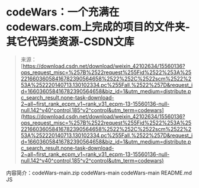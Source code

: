 <!--yml
category: codewars
date: 2022-08-13 11:35:01
-->

# codeWars：一个充满在codewars.com上完成的项目的文件夹-其它代码类资源-CSDN文库

> 来源：[https://download.csdn.net/download/weixin_42102634/15560136?ops_request_misc=%257B%2522request%255Fid%2522%253A%2522166036058416782390564658%2522%252C%2522scm%2522%253A%252220140713.130102334.pc%255Fall.%2522%257D&request_id=166036058416782390564658&biz_id=1&utm_medium=distribute.pc_search_result.none-task-download-2~all~first_rank_ecpm_v1~rank_v31_ecpm-13-15560136-null-null.142^v40^control,185^v2^control&utm_term=codewars](https://download.csdn.net/download/weixin_42102634/15560136?ops_request_misc=%257B%2522request%255Fid%2522%253A%2522166036058416782390564658%2522%252C%2522scm%2522%253A%252220140713.130102334.pc%255Fall.%2522%257D&request_id=166036058416782390564658&biz_id=1&utm_medium=distribute.pc_search_result.none-task-download-2~all~first_rank_ecpm_v1~rank_v31_ecpm-13-15560136-null-null.142^v40^control,185^v2^control&utm_term=codewars)

内容简介：codeWars-main.zip codeWars-main codeWars-main README.md JS